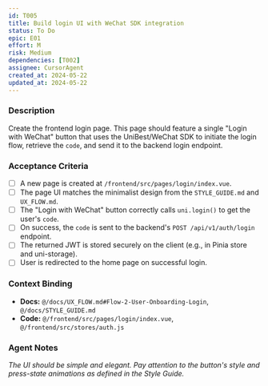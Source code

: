 ```yaml
---
id: T005
title: Build login UI with WeChat SDK integration
status: To Do
epic: E01
effort: M
risk: Medium
dependencies: [T002]
assignee: CursorAgent
created_at: 2024-05-22
updated_at: 2024-05-22
---
```


### Description

Create the frontend login page. This page should feature a single "Login with WeChat" button that uses the UniBest/WeChat SDK to initiate the login flow, retrieve the `code`, and send it to the backend login endpoint.

### Acceptance Criteria

- [ ] A new page is created at `/frontend/src/pages/login/index.vue`.
- [ ] The page UI matches the minimalist design from the `STYLE_GUIDE.md` and `UX_FLOW.md`.
- [ ] The "Login with WeChat" button correctly calls `uni.login()` to get the user's `code`.
- [ ] On success, the `code` is sent to the backend's `POST /api/v1/auth/login` endpoint.
- [ ] The returned JWT is stored securely on the client (e.g., in Pinia store and uni-storage).
- [ ] User is redirected to the home page on successful login.

### Context Binding

- **Docs:** `@/docs/UX_FLOW.md#Flow-2-User-Onboarding-Login`, `@/docs/STYLE_GUIDE.md`
- **Code:** `@/frontend/src/pages/login/index.vue`, `@/frontend/src/stores/auth.js`

### Agent Notes

*The UI should be simple and elegant. Pay attention to the button's style and press-state animations as defined in the Style Guide.* 